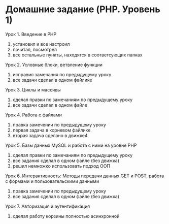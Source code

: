 # Домашние задание (PHP. Уровень 1)

Урок 1. Введение в PHP

1. установил и все настроил
2. почитал, посмотрел
3. все остальные пункты, находятся в соответсующих папках

Урок 2. Условные блоки, ветвление функции

1. исправил замечания по предыдущему уроку
2. все задачи сделал в одном файлике

Урок 3. Циклы и массивы

1. сделал правки по замечаниям по предыдущему уроку
2. все задачи сделал в одном файле

Урок 4. Работа с файлами

1. правка замечении по предыдущему уроку
2. первая задача в корневом файлике
3. вторая задача сделано в движке4

Урок 5. Базы данных MySQL и работа с ними на уровне PHP

1. сделал правки по замечаниям по предыдущему уроку
2. все задания сделал в одном файле (без движка)
3. решил немножко использовать подход ООП

Урок 6. Интерактивность: Методы передачи данных GET и POST, работа с формами и пользовательскими данными

1. правка замечении по предыдущему уроку
2. все задания сделал в одном файле (без движка)

Урок 7. Авторизация и аутентификация

1. сделал работу корзины полностью асинхронной
